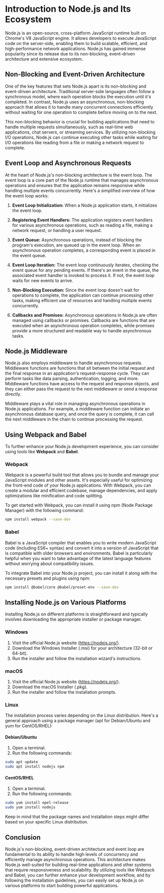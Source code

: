 # Introduction to Node.js and Its Ecosystem

Node.js is an open-source, cross-platform JavaScript runtime built on Chrome's V8 JavaScript engine. It allows developers to execute JavaScript code on the server-side, enabling them to build scalable, efficient, and high-performance network applications. Node.js has gained immense popularity since its release due to its non-blocking, event-driven architecture and extensive ecosystem.

## Non-Blocking and Event-Driven Architecture

One of the key features that sets Node.js apart is its non-blocking and event-driven architecture. Traditional server-side languages often follow a synchronous model, where each operation blocks the execution until it's completed. In contrast, Node.js uses an asynchronous, non-blocking approach that allows it to handle many concurrent connections efficiently without waiting for one operation to complete before moving on to the next.

This non-blocking behavior is crucial for building applications that need to handle multiple requests simultaneously, such as real-time web applications, chat servers, or streaming services. By utilizing non-blocking I/O operations, Node.js can continue executing other tasks while waiting for I/O operations like reading from a file or making a network request to complete.

## Event Loop and Asynchronous Requests

At the heart of Node.js's non-blocking architecture is the event loop. The event loop is a core part of the Node.js runtime that manages asynchronous operations and ensures that the application remains responsive while handling multiple events concurrently. Here's a simplified overview of how the event loop works:

1. **Event Loop Initialization:** When a Node.js application starts, it initializes the event loop.

2. **Registering Event Handlers:** The application registers event handlers for various asynchronous operations, such as reading a file, making a network request, or handling a user request.

3. **Event Queue:** Asynchronous operations, instead of blocking the program's execution, are queued up in the event loop. When an asynchronous operation completes, a corresponding event is placed in the event queue.

4. **Event Loop Iteration:** The event loop continuously iterates, checking the event queue for any pending events. If there's an event in the queue, the associated event handler is invoked to process it. If not, the event loop waits for new events to arrive.

5. **Non-Blocking Execution:** Since the event loop doesn't wait for operations to complete, the application can continue processing other tasks, making efficient use of resources and handling multiple events concurrently.

6. **Callbacks and Promises:** Asynchronous operations in Node.js are often managed using callbacks or promises. Callbacks are functions that are executed when an asynchronous operation completes, while promises provide a more structured and readable way to handle asynchronous tasks.

## Node.js Middleware

Node.js also employs middleware to handle asynchronous requests. Middleware functions are functions that sit between the initial request and the final response in an application's request-response cycle. They can perform tasks like data parsing, authentication, logging, and more. Middleware functions have access to the request and response objects, and they can either pass the request to the next middleware or send a response directly.

Middleware plays a vital role in managing asynchronous operations in Node.js applications. For example, a middleware function can initiate an asynchronous database query, and once the query is complete, it can call the next middleware in the chain to continue processing the request.

## Using Webpack and Babel

To further enhance your Node.js development experience, you can consider using tools like **Webpack** and **Babel**.

### Webpack
Webpack is a powerful build tool that allows you to bundle and manage your JavaScript modules and other assets. It's especially useful for optimizing the front-end code of your Node.js applications. With Webpack, you can create a modular and efficient codebase, manage dependencies, and apply optimizations like minification and code splitting.

To get started with Webpack, you can install it using npm (Node Package Manager) with the following command:
```bash
npm install webpack --save-dev
```

### Babel
Babel is a JavaScript compiler that enables you to write modern JavaScript code (including ES6+ syntax) and convert it into a version of JavaScript that is compatible with older browsers and environments. Babel is particularly helpful when you want to take advantage of the latest language features without worrying about compatibility issues.

To integrate Babel into your Node.js project, you can install it along with the necessary presets and plugins using npm:
```bash
npm install @babel/core @babel/preset-env --save-dev
```

## Installing Node.js on Various Platforms

Installing Node.js on different platforms is straightforward and typically involves downloading the appropriate installer or package manager.

### Windows

1. Visit the official Node.js website (https://nodejs.org/).
2. Download the Windows Installer (.msi) for your architecture (32-bit or 64-bit).
3. Run the installer and follow the installation wizard's instructions.

### macOS

1. Visit the official Node.js website (https://nodejs.org/).
2. Download the macOS Installer (.pkg).
3. Run the installer and follow the installation prompts.

### Linux

The installation process varies depending on the Linux distribution. Here's a general approach using a package manager (apt for Debian/Ubuntu and yum for CentOS/RHEL):

#### Debian/Ubuntu

1. Open a terminal.
2. Run the following commands:
```bash
sudo apt update
sudo apt install nodejs npm
```

#### CentOS/RHEL

1. Open a terminal.
2. Run the following commands:
```bash
sudo yum install epel-release
sudo yum install nodejs
```

Keep in mind that the package names and installation steps might differ based on your specific Linux distribution.

## Conclusion

Node.js's non-blocking, event-driven architecture and event loop are fundamental to its ability to handle high levels of concurrency and efficiently manage asynchronous operations. This architecture makes Node.js well-suited for building real-time applications and other systems that require responsiveness and scalability. By utilizing tools like Webpack and Babel, you can further enhance your development workflow, and by following the installation guidelines, you can easily set up Node.js on various platforms to start building powerful applications.